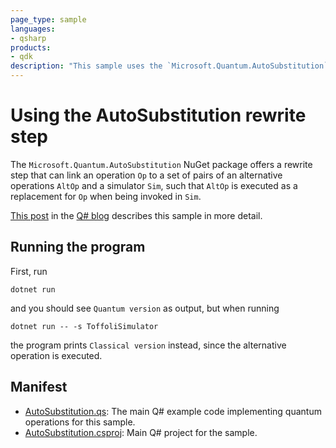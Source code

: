 ```yaml
---
page_type: sample
languages:
- qsharp
products:
- qdk
description: "This sample uses the `Microsoft.Quantum.AutoSubstitution` NuGet package to provide alternative operations based on the simulator that is used."
---
```


# Using the AutoSubstitution rewrite step

The `Microsoft.Quantum.AutoSubstitution` NuGet package offers a rewrite step
that can link an operation `Op` to a set of pairs of an alternative operations
`AltOp` and a simulator `Sim`, such that `AltOp` is executed as a replacement
for `Op` when being invoked in `Sim`.

[This post](https://devblogs.microsoft.com/qsharp/) in the [Q#
blog](https://devblogs.microsoft.com/qsharp/) describes this sample in more
detail.

## Running the program

First, run

```shell
dotnet run
```

and you should see `Quantum version` as output, but when running

```shell
dotnet run -- -s ToffoliSimulator
```

the program prints `Classical version` instead, since the alternative operation
is executed.

## Manifest

- [AutoSubstitution.qs](./AutoSubstitution.qs): The main Q# example code implementing quantum operations for this sample.
- [AutoSubstitution.csproj](./AutoSubstitution.csproj): Main Q# project for the sample.
